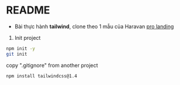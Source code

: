 # README

- Bài thực hành **tailwind**, clone theo 1 mẫu của Haravan [pro landing](https://themes.haravan.com/pages/demo?id=landing-page.myharavan.com&pro=landing)

1. Init project

```bash
npm init -y
git init
```

copy ".gitignore" from another project

```bash
npm install tailwindcss@1.4
```

